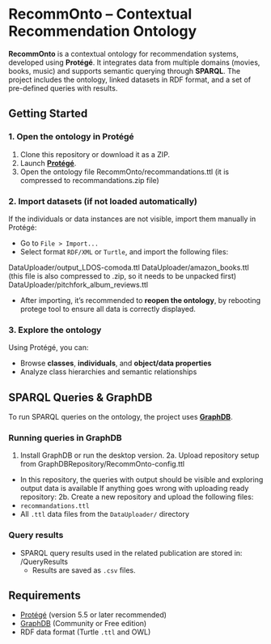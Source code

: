 # RecommOnto – Contextual Recommendation Ontology

**RecommOnto** is a contextual ontology for recommendation systems, developed using **Protégé**. It integrates data from multiple domains (movies, books, music) and supports semantic querying through **SPARQL**. The project includes the ontology, linked datasets in RDF format, and a set of pre-defined queries with results.

## Getting Started

### 1. Open the ontology in Protégé

1. Clone this repository or download it as a ZIP.
2. Launch **[Protégé](https://protege.stanford.edu/)**.
3. Open the ontology file
RecommOnto/recommandations.ttl (it is compressed to recommandations.zip file)


### 2. Import datasets (if not loaded automatically)

If the individuals or data instances are not visible, import them manually in Protégé:

- Go to `File > Import...`
- Select format `RDF/XML` or `Turtle`, and import the following files:

DataUploader/output_LDOS-comoda.ttl
DataUploader/amazon_books.ttl (this file is also compressed to .zip, so it needs to be unpacked first)
DataUploader/pitchfork_album_reviews.ttl

- After importing, it’s recommended to **reopen the ontology**, by rebooting protege tool to ensure all data is correctly displayed.

### 3. Explore the ontology

Using Protégé, you can:

- Browse **classes**, **individuals**, and **object/data properties**
- Analyze class hierarchies and semantic relationships

## SPARQL Queries & GraphDB

To run SPARQL queries on the ontology, the project uses **[GraphDB](https://www.ontotext.com/products/graphdb/)**.

### Running queries in GraphDB

1. Install GraphDB or run the desktop version.
2a. Upload repository setup from GraphDBRepository/RecommOnto-config.ttl  
  - In this repository, the queries with output should be visible and exploring output data is available
If anything goes wrong with uploading ready repository:
2b. Create a new repository and upload the following files:
 - `recommandations.ttl`
 - All `.ttl` data files from the `DataUploader/` directory



### Query results

- SPARQL query results used in the related publication are stored in:
    /QueryResults
  - Results are saved as `.csv` files.
## Requirements

- [Protégé](https://protege.stanford.edu/) (version 5.5 or later recommended)
- [GraphDB](https://www.ontotext.com/products/graphdb/) (Community or Free edition)
- RDF data format (Turtle `.ttl` and OWL)




